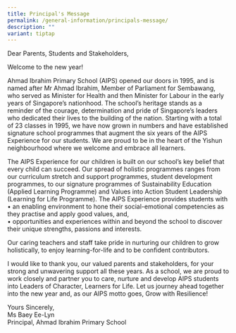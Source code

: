 ```yaml
---
title: Principal's Message
permalink: /general-information/principals-message/
description: ""
variant: tiptap
---
```

<p>Dear Parents, Students and Stakeholders,</p><p>Welcome to the new year!</p><p>Ahmad Ibrahim Primary School (AIPS) opened our doors in 1995, and is named after Mr Ahmad Ibrahim, Member of Parliament for Sembawang, who served as Minister for Health and then Minister for Labour in the early years of Singapore’s nationhood. The school’s heritage stands as a reminder of the courage, determination and pride of Singapore’s leaders who dedicated their lives to the building of the nation. Starting with a total of 23 classes in 1995, we have now grown in numbers and have established signature school programmes that augment the six years of the AIPS Experience for our students. We are proud to be in the heart of the Yishun neighbourhood where we welcome and embrace all learners.</p><p>The AIPS Experience for our children is built on our school’s key belief that every child can succeed. Our spread of holistic programmes ranges from our curriculum stretch and support programmes, student development programmes, to our signature programmes of Sustainability Education (Applied Learning Programme) and Values into Action Student Leadership (Learning for Life Programme). The AIPS Experience provides students with <br>• an enabling environment to hone their social-emotional competencies as they practise and apply good values, and,<br>• opportunities and experiences within and beyond the school to discover their unique strengths, passions and interests.</p><p>Our caring teachers and staff take pride in nurturing our children to grow holistically, to enjoy learning-for-life and to be confident contributors.</p><p>I would like to thank you, our valued parents and stakeholders, for your strong and unwavering support all these years. As a school, we are proud to work closely and partner you to care, nurture and develop AIPS students into Leaders of Character, Learners for Life. Let us journey ahead together into the new year and, as our AIPS motto goes, Grow with Resilience!</p><p>Yours Sincerely, <br>Ms Baey Ee-Lyn <br>Principal, Ahmad Ibrahim Primary School</p>